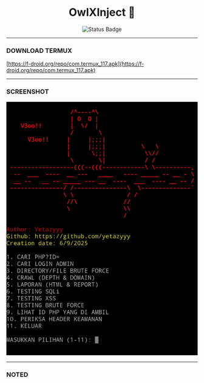 <h1 align="center">
OwlXInject 🦉
</h1>

<p align="center">
  <img src="https://img.shields.io/badge/Status-Active-success?style=for-the-badge" alt="Status Badge" />
</p>

<hr />

### DOWNLOAD TERMUX
[https://f-droid.org/repo/com.termux_117.apk](https://f-droid.org/repo/com.termux_117.apk)

---
### SCREENSHOT
<p align="center">
  <img src="https://github.com/Yetazyyy/OwlXInject/blob/main/Screenshot.jpg?raw=true" alt="Screenshot" style="max-width: 100%; height: auto;" />
</p>

---
### NOTED
